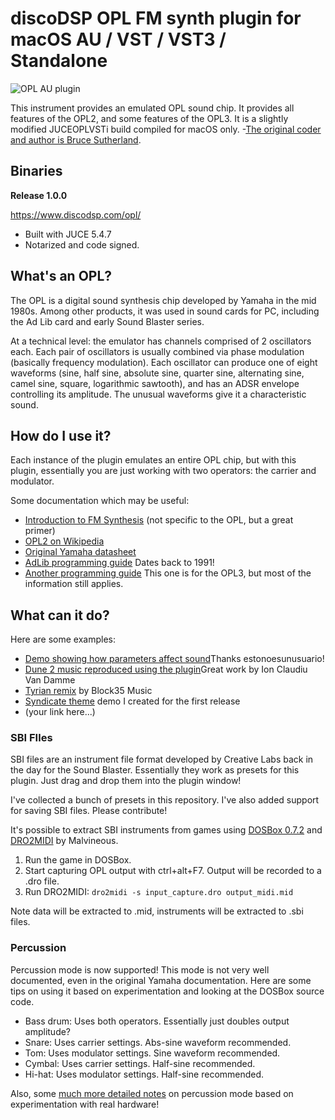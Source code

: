 # discoDSP OPL FM synth plugin for macOS AU / VST / VST3 / Standalone #

![OPL AU plugin](https://www.discodsp.com/img/opl.png)

This instrument provides an emulated OPL sound chip. It provides all features of the OPL2, and some features of the OPL3. It is a slightly modified JUCEOPLVSTi build compiled for macOS only. -[The original coder and author is Bruce Sutherland](http://bsutherland.github.io/JuceOPLVSTi/).

## Binaries ##

**Release 1.0.0**

 https://www.discodsp.com/opl/ 

 - Built with JUCE 5.4.7
 - Notarized and code signed.

## What's an OPL? ##

The OPL is a digital sound synthesis chip developed by Yamaha in the mid 1980s. Among other products, it was used in sound cards for PC, including the Ad Lib card and early Sound Blaster series.

At a technical level: the emulator has channels comprised of 2 oscillators each. Each pair of oscillators is usually combined via phase modulation (basically frequency modulation). Each oscillator can produce one of eight waveforms (sine, half sine, absolute sine, quarter sine, alternating sine, camel sine, square, logarithmic sawtooth), and has an ADSR envelope controlling its amplitude. The unusual waveforms give it a characteristic sound.

## How do I use it? ##

Each instance of the plugin emulates an entire OPL chip, but with this plugin, essentially you are just working with two operators: the carrier and modulator.

Some documentation which may be useful:

- [Introduction to FM Synthesis](https://www.youtube.com/watch?v=ziFv00PegJg) (not specific to the OPL, but a great primer)
- [OPL2 on Wikipedia](http://en.wikipedia.org/wiki/Yamaha_YM3812)
- [Original Yamaha datasheet](http://www.alldatasheet.com/datasheet-pdf/pdf/84281/YAMAHA/YM3812.html)
- [AdLib programming guide](http://www.shipbrook.net/jeff/sb.html) Dates back to 1991!
- [Another programming guide](http://www.ugcs.caltech.edu/~john/computer/opledit/tech/opl3.txt) This one is for the OPL3, but most of the information still applies.

## What can it do? ##

Here are some examples:

- [Demo showing how parameters affect sound](https://www.youtube.com/watch?v=yU0CWQ66Z28)Thanks estonoesunusuario!
- [Dune 2 music reproduced using the plugin](https://www.youtube.com/watch?v=w6Lu0C_vZwQ)Great work by Ion Claudiu Van Damme
- [Tyrian remix](https://www.youtube.com/watch?v=ZGwhKVFMCqM) by Block35 Music
- [Syndicate theme](https://www.youtube.com/watch?v=HI7U5XxTSW0) demo I created for the first release
- (your link here...)

### SBI FIles ###

SBI files are an instrument file format developed by Creative Labs back in the day for the Sound Blaster. Essentially they work as presets for this plugin. Just drag and drop them into the plugin window!

I've collected a bunch of presets in this repository. I've also added support for saving SBI files. Please contribute!

It's possible to extract SBI instruments from games using [DOSBox 0.7.2](https://sourceforge.net/projects/dosbox/files/dosbox/0.72/) and [DRO2MIDI](https://github.com/Malvineous/dro2midi) by Malvineous.

1. Run the game in DOSBox.
2. Start capturing OPL output with ctrl+alt+F7. Output will be recorded to a .dro file.
3. Run DRO2MIDI:
  `dro2midi -s input_capture.dro output_midi.mid`

Note data will be extracted to .mid, instruments will be extracted to .sbi files.

### Percussion ###

Percussion mode is now supported! This mode is not very well documented, even in the original Yamaha documentation. Here are some tips on using it based on experimentation and looking at the DOSBox source code.

- Bass drum: Uses both operators. Essentially just doubles output amplitude?
- Snare: Uses carrier settings. Abs-sine waveform recommended.
- Tom: Uses modulator settings. Sine waveform recommended.
- Cymbal: Uses carrier settings. Half-sine recommended.
- Hi-hat: Uses modulator settings. Half-sine recommended.

Also, some [much more detailed notes](http://midibox.org/forums/topic/18625-opl3-percussion-mode-map/) on percussion mode based on experimentation with real hardware!